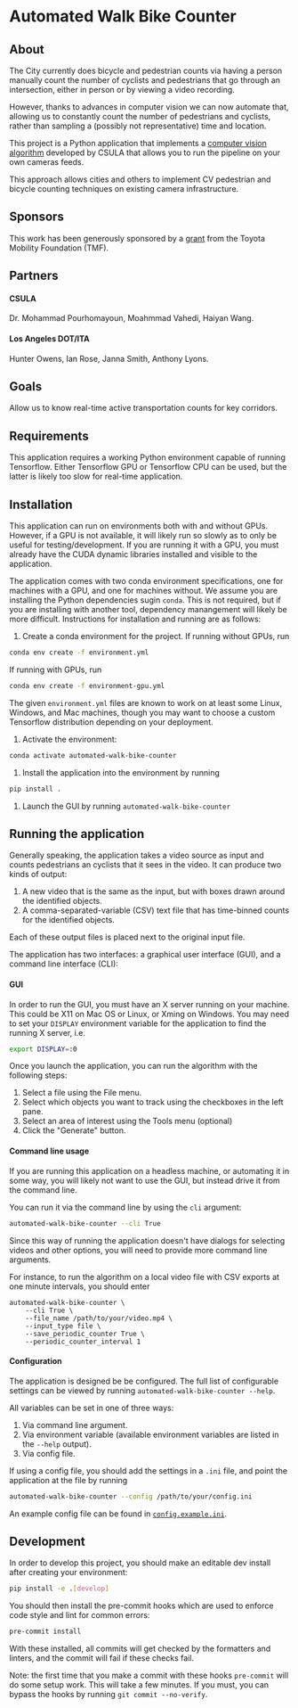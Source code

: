 # Automated Walk Bike Counter

## About

The City currently does bicycle and pedestrian counts via having a person manually count
the number of cyclists and pedestrians that go through an intersection,
either in person or by viewing a video recording.

However, thanks to advances in computer vision we can now automate that,
allowing us to constantly count the number of pedestrians and cyclists,
rather than sampling a (possibly not representative) time and location.

This project is a Python application that implements a
[computer vision algorithm](https://pdfs.semanticscholar.org/c1d9/8fca75c63fd5975fc2fcd3fe07ac02de4a5b.pdf)
developed by CSULA that allows you to run the pipeline on your own cameras feeds.

This approach allows cities and others to implement CV pedestrian and bicycle counting techniques on existing camera infrastructure.

## Sponsors

This work has been generously sponsored by a
[grant](https://cityclerk.lacity.org/lacityclerkconnect/index.cfm?fa=ccfi.viewrecord&cfnumber=18-0175-S1) from the Toyota Mobility Foundation (TMF).

## Partners

#### CSULA

Dr. Mohammad Pourhomayoun, Moahmmad Vahedi, Haiyan Wang.

#### Los Angeles DOT/ITA

Hunter Owens, Ian Rose, Janna Smith, Anthony Lyons.

## Goals

Allow us to know real-time active transportation counts for key corridors.

## Requirements

This application requires a working Python environment capable of running Tensorflow.
Either Tensorflow GPU or Tensorflow CPU can be used, but the latter is likely too slow for real-time application.

## Installation

This application can run on environments both with and without GPUs.
However, if a GPU is not available,
it will likely run so slowly as to only be useful for testing/development.
If you are running it with a GPU,
you must already have the CUDA dynamic libraries installed and visible to the application.

The application comes with two conda environment specifications,
one for machines with a GPU, and one for machines without.
We assume you are installing the Python dependencies sugin `conda`.
This is not required, but if you are installing with another tool,
dependency manangement will likely be more difficult.
Instructions for installation and running are as follows:

1. Create a conda environment for the project. If running without GPUs, run
```bash
conda env create -f environment.yml
```
If running with GPUs, run
```bash
conda env create -f environment-gpu.yml
```
The given `environment.yml` files are known to work on at least some Linux, Windows, and Mac machines,
though you may want to choose a custom Tensorflow distribution depending on your deployment.
1. Activate the environment:
```bash
conda activate automated-walk-bike-counter
```
1. Install the application into the environment by running
```bash
pip install .
```
1. Launch the GUI by running `automated-walk-bike-counter`

## Running the application

Generally speaking, the application takes a video source as input
and counts pedestrians an cyclists that it sees in the video.
It can produce two kinds of output:

1. A new video that is the same as the input, but with boxes drawn around the identified objects.
1. A comma-separated-variable (CSV) text file that has time-binned counts for the identified objects.

Each of these output files is placed next to the original input file.

The application has two interfaces: a graphical user interface (GUI),
and a command line interface (CLI):

#### GUI

In order to run the GUI, you must have an X server running on your machine.
This could be X11 on Mac OS or Linux, or Xming on Windows.
You may need to set your `DISPLAY` environment variable for the application to
find the running X server, i.e.
```bash
export DISPLAY=:0
```

Once you launch the application, you can run the algorithm with the following steps:
1. Select a file using the File menu.
1. Select which objects you want to track using the checkboxes in the left pane.
1. Select an area of interest using the Tools menu (optional)
1. Click the "Generate" button.

#### Command line usage

If you are running this application on a headless machine,
or automating it in some way, you will likely not want to use the GUI,
but instead drive it from the command line.

You can run it via the command line by using the `cli` argument:
```bash
automated-walk-bike-counter --cli True
```
Since this way of running the application doesn't have dialogs for selecting videos
and other options, you will need to provide more command line arguments.

For instance, to run the algorithm on a local video file with CSV exports at one minute intervals,
you should enter
```
automated-walk-bike-counter \
    --cli True \
    --file_name /path/to/your/video.mp4 \
    --input_type file \
    --save_periodic_counter True \
    --periodic_counter_interval 1
```

#### Configuration

The application is designed be be configured.
The full list of configurable settings can be viewed by running `automated-walk-bike-counter --help`.

All variables can be set in one of three ways:
1. Via command line argument.
1. Via environment variable (available environment variables are listed in the `--help` output).
1. Via config file.

If using a config file, you should add the settings in a `.ini` file,
and point the application at the file by running
```bash
automated-walk-bike-counter --config /path/to/your/config.ini
```
An example config file can be found in [`config.example.ini`](./config.example.ini).

## Development

In order to develop this project, you should make an editable dev install after creating your environment:
```bash
pip install -e .[develop]
```

You should then install the pre-commit hooks which are used to enforce code style
and lint for common errors:
```bash
pre-commit install
```
With these installed, all commits will get checked by the formatters and linters,
and the commit will fail if these checks fail.

Note: the first time that you make a commit with these hooks `pre-commit` will do some setup work.
This will take a few minutes. If you must, you can bypass the hooks by running `git commit --no-verify`.
